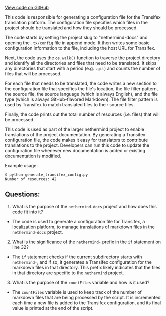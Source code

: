 [View code on GitHub](https://github.com/nethermindeth/nethermind/Nethermind.GitBook/docs/tx-config.py)

This code is responsible for generating a configuration file for the Transifex translation platform. The configuration file specifies which files in the project should be translated and how they should be processed. 

The code starts by setting the project slug to "nethermind-docs" and opening the `.tx/config` file in append mode. It then writes some basic configuration information to the file, including the host URL for Transifex. 

Next, the code uses the `os.walk()` function to traverse the project directory and identify all the directories and files that need to be translated. It skips any directories that start with a period (e.g. `.git`) and counts the number of files that will be processed. 

For each file that needs to be translated, the code writes a new section to the configuration file that specifies the file's location, the file filter pattern, the source file, the source language (which is always English), and the file type (which is always GitHub-flavored Markdown). The file filter pattern is used by Transifex to match translated files to their source files. 

Finally, the code prints out the total number of resources (i.e. files) that will be processed. 

This code is used as part of the larger nethermind project to enable translations of the project documentation. By generating a Transifex configuration file, the code makes it easy for translators to contribute translations to the project. Developers can run this code to update the configuration file whenever new documentation is added or existing documentation is modified. 

Example usage:

```
$ python generate_transifex_config.py
Number of resources: 42
```
## Questions: 
 1. What is the purpose of the `nethermind-docs` project and how does this code fit into it?
- The code is used to generate a configuration file for Transifex, a localization platform, to manage translations of markdown files in the `nethermind-docs` project.

2. What is the significance of the `nethermind-` prefix in the `if` statement on line 32?
- The `if` statement checks if the current subdirectory starts with `nethermind-`, and if so, it generates a Transifex configuration for the markdown files in that directory. This prefix likely indicates that the files in that directory are specific to the `nethermind` project.

3. What is the purpose of the `countFiles` variable and how is it used?
- The `countFiles` variable is used to keep track of the number of markdown files that are being processed by the script. It is incremented each time a new file is added to the Transifex configuration, and its final value is printed at the end of the script.